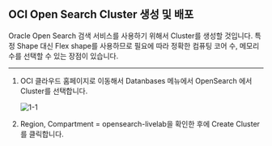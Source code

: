 ## OCI Open Search Cluster 생성 및 배포

Oracle Open Search 검색 서비스를 사용하기 위해서 Cluster를 생성할 것입니다. 
특정 Shape 대신 Flex shape를 사용하므로 필요에 따라 정확한 컴퓨팅 코어 수, 메모리 수를 선택할 수 있는 장점이 있습니다. 
 
---

1. OCI 클라우드 홈페이지로 이동해서 Datanbases 메뉴에서 OpenSearch 에서 Cluster를 선택합니다.
   
   ![1-1](https://github.com/oraclekr-data-platform/ODWS-S04-ADB-Data-Visualization/assets/150219167/9a89b33e-f5e2-4d76-ada0-9ed3c2363abb)


2. Region, Compartment = opensearch-livelab을 확인한 후에 Create Cluster를 클릭합니다. 
